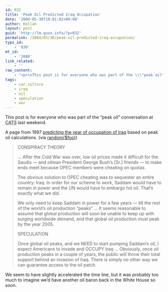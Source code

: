 ```yaml
---
id: 832
title: 'Peak Oil Predicted Iraq Occupation'
date: '2004-05-30T10:01:02+00:00'
author: Kellan
layout: post
guid: 'http://lm.quxx.info/?p=832'
permalink: /2004/05/30/peak-oil-predicted-iraq-occupation/
typo_id:
    - '830'
mt_id:
    - '2080'
link_related:
    - ''
raw_content:
    - "<p>\nThis post is for everyone who was part of the \\\"peak oil\\\" conversation at <acronym title=\\\"Cascadia Anarchist Tech Skillshare\\\">CATS</acronym> last weekend.\n</p>\n<p>\nA page from 1997 <a href=\\\"http://web.archive.org/web/19980113194457/dieoff.org/page128.htm\\\">predicting the year of occupation of Iraq</a> based on peak oil calculations. (via <a href=\\\"http://randomfoo.net/\\\">random($foo)</a>)\n\n<blockquote>\nCONSPIRACY THEORY\n<br /><br />\n... After the Cold War was over, low oil prices made it difficult for the Saudis -- and oilman President George Bush\\'s [Sr.] friends -- to make ends meet because OPEC members were cheating on quotas.\n<br /><br />\nThe obvious solution to OPEC cheating was to sequester an entire country: Iraq. In order for our scheme to work, Saddam would have to remain in power and the UN would have to embargo his oil. That\\'s exactly what we did.\n<br /><br />\n\nWe only need to keep Saddam in power for a few years -- till the rest of the world\\'s oil production \\\"peaks\\\" ... It seems reasonable to assume that global production will soon be unable to keep up with surging worldwide demand, and that global oil production must peak by the year 2005.\n<br /><br />\n\nSPECULATION\n<br /><br />\n\nOnce global oil peaks, and we NEED to start pumping Saddam\\'s oil, I expect Americans to invade and OCCUPY Iraq ... Obviously, once oil production peaks in a couple of years, the public will throw their total support behind an invasion of Iraq. There is simply no other way we can guarantee access to the oil patch.\n</blockquote>\n</p>\n<p>\nWe seem to have slightly accelerated the time line, but it was probably too much to imagine we\\'d have another oil baron back in the White House so soon.\n</p>"
tags:
    - car.culture
    - iraq
    - oil
    - speculation
    - war
---
```


This post is for everyone who was part of the “peak oil” conversation at <acronym title="Cascadia Anarchist Tech Skillshare">CATS</acronym> last weekend.

A page from 1997 [predicting the year of occupation of Iraq](http://web.archive.org/web/19980113194457/dieoff.org/page128.htm) based on peak oil calculations. (via [random($foo)](http://randomfoo.net/))

> CONSPIRACY THEORY   
>   
> … After the Cold War was over, low oil prices made it difficult for the Saudis — and oilman President George Bush’s \[Sr.\] friends — to make ends meet because OPEC members were cheating on quotas.   
>   
> The obvious solution to OPEC cheating was to sequester an entire country: Iraq. In order for our scheme to work, Saddam would have to remain in power and the UN would have to embargo his oil. That’s exactly what we did.   
>   
> We only need to keep Saddam in power for a few years — till the rest of the world’s oil production “peaks” … It seems reasonable to assume that global production will soon be unable to keep up with surging worldwide demand, and that global oil production must peak by the year 2005.   
>   
> SPECULATION   
>   
> Once global oil peaks, and we NEED to start pumping Saddam’s oil, I expect Americans to invade and OCCUPY Iraq … Obviously, once oil production peaks in a couple of years, the public will throw their total support behind an invasion of Iraq. There is simply no other way we can guarantee access to the oil patch.

We seem to have slightly accelerated the time line, but it was probably too much to imagine we’d have another oil baron back in the White House so soon.